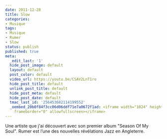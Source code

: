 ```yaml
---
date: 2011-12-28
title: Slow
categories:
- Musique
tags:
- Musique
- Rumer
- Slow
status: publish
published: true
meta:
  _edit_last: '1'
  hide_post_image: default
  layout: default
  post_color: default
  video_url: https://youtu.be/CSAV2LnT1ro
  hide_post_title: default
  unlink_post_title: default
  hide_post_meta: default
  hide_post_date: default
  tmac_last_id: '256453682114199552'
  _oembed_20b0f84f3cc06d06ddf71e7a0672f1ad: <iframe width="1024" height="576" src="https://www.youtube.com/embed/CSAV2LnT1ro?fs=1&feature=oembed"
    frameborder="0" allowfullscreen></iframe>
---
```

Une artiste que j'ai découvert avec son premier album "Season Of My Soul". Rumer est l’une des nouvelles révélations Jazz en Angleterre.

